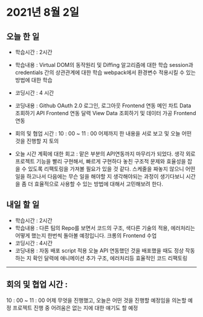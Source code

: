 # 2021년 8월 2일

## 오늘 한 일

- 학습시간 : 2시간
- 학습내용 :
  Virtual DOM의 동작원리 및 Diffing 알고리즘에 대한 학습
  session과 credentials 간의 상관관계에 대한 학습
  webpack에서 환경변수 적용시킬 수 있는 방법에 대한 학습

- 코딩시간 : 4 시간
- 코딩내용 :
  Github OAuth 2.0 로그인, 로그아웃 Frontend 연동
  메인 차트 Data 조회하기 API Frontend 연동
  달력 View Data 조회하기 및 데이터 가공 Frontend 연동

- 회의 및 협업 시간 :
  10 : 00 ~ 11 : 00 어제까지 한 내용을 서로 보고 및 오늘 어떤 것을 진행할 지 토의

- 오늘 시간 계획에 대한 회고 :
  맡은 부분의 API연동까지 마무리가 되었다. 생각 외로 프로젝트 기능을 빨리 구현해서, 빠르게 구현하다 놓친
  구조적 문제와 효율성을 잡을 수 있도록 리팩토링을 가져볼 필요가 있을 것 같다.
  스케줄을 짜놓지 않으니 어떤 일을 하고나서 다음에는 무슨 일을 해야할 지 생각해야되는 과정이 생기다보니
  시간을 좀 더 효율적으로 사용할 수 있는 방법에 대해서 고민해보려 한다.

## 내일 할 일

- 학습시간 : 2시간
- 학습내용 :
  다른 팀의 Repo를 보면서 코드의 구조, 색다른 기술의 적용, 에러처리는 어떻게 했는지 한번씩 돌아볼 예정입니다.
  크롱의 Frontend 수업
- 코딩시간 : 4시간
- 코딩내용 :
  자동 배포 script 적용
  오늘 API 연동했던 것을 배포했을 때도 정상 작동하는 지 확인
  달력에 애니메이션 추가
  구조, 에러처리등 효율적인 코드 리팩토링

---

## 회의 및 협업 시간 :

10 : 00 ~ 11 : 00 어제 무엇을 진행했고, 오늘은 어떤 것을 진행할 예정임을 의논할 예정 프로젝트 진행 중 어려움은 없는 지에 대한 얘기도 할 예정
